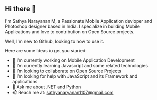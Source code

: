 ## Hi there 👋


I'm Sathya Narayanan M, a Passionate Mobile Application devloper and Photoshop designer based in India. I specialize in building Mobile Applications and love to contribution on Open Source projects.

Well, I'm new to Github, looking to how to use it.

Here are some ideas to get you started:

- 🔭 I’m currently working on Mobile Application Development
- 🌱 I’m currently learning Javascript and some related technologies
- 👯 I’m looking to collaborate on Open Source Projects
- 🤔 I’m looking for help with JavaScript and its Framework and applications
- 💬 Ask me about .NET and Python
- 📫 Reach me at: [sathyanaryanan1107@gmail.com](mailto:sathyanarayanan1107@gmail.com)
